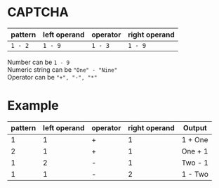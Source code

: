 # CAPTCHA

| pattern | left operand | operator | right operand |
|---------|--------------|----------|---------------|
| `1 - 2` |   `1 - 9`    | `1 - 3`  |    `1 - 9`    |
                
Number can be `1 - 9`  
Numeric string can be `"One" - "Nine"`  
Operator can be `"+", "-", "*"`

# Example
| pattern | left operand | operator | right operand |  Output  |
|---------|--------------|----------|---------------|----------|
|    1    |       1      |    +     |       1       |  1 + One |
|    2    |       1      |    +     |       1       |  One + 1 |
|    1    |       2      |    -     |       1       |  Two - 1 |
|    1    |       1      |    -     |       2       |  1 - Two |
